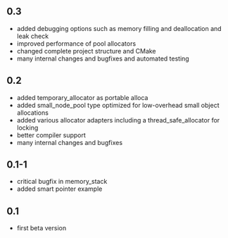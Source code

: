 0.3
---
* added debugging options such as memory filling and deallocation and leak check
* improved performance of pool allocators
* changed complete project structure and CMake
* many internal changes and bugfixes and automated testing

0.2
---
* added temporary_allocator as portable alloca
* added small_node_pool type optimized for low-overhead small object allocations
* added various allocator adapters including a thread_safe_allocator for locking
* better compiler support
* many internal changes and bugfixes

0.1-1
-----
* critical bugfix in memory_stack
* added smart pointer example

0.1
---
* first beta version
